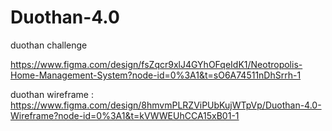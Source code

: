 # Duothan-4.0
duothan challenge

https://www.figma.com/design/fsZqcr9xlJ4GYhOFqeIdK1/Neotropolis-Home-Management-System?node-id=0%3A1&t=sO6A74511nDhSrrh-1


duothan wireframe : https://www.figma.com/design/8hmvmPLRZViPUbKujWTpVp/Duothan-4.0-Wireframe?node-id=0%3A1&t=kVWWEUhCCA15xB01-1